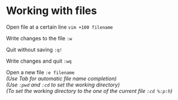 Working with files
==================

Open file at a certain line  `vim +100 filename`

Write changes to the file  `:w`

Quit without saving  `:q!`

Write changes and quit  `:wq`

Open a new file  `:e filename`     
_(Use Tab for automatic file name completion)_    
_(Use `:pwd` and `:cd` to set the working directory)_    
_(To set the working directory to the one of the current file `:cd %:p:h`)_
